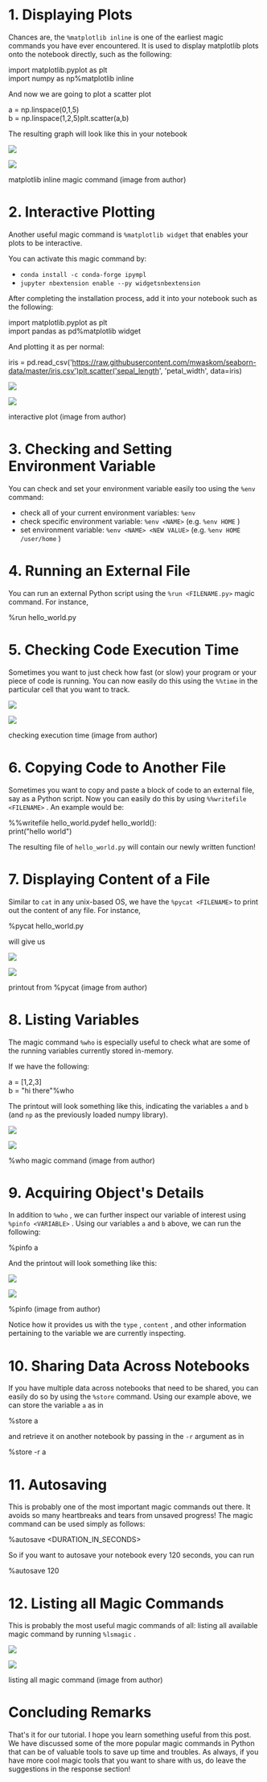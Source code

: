 # 1\. Displaying Plots

Chances are, the `%matplotlib inline` is one of the earliest magic commands you have ever encountered. It is used to display matplotlib plots onto the notebook directly, such as the following:

import matplotlib.pyplot as plt\
import numpy as np%matplotlib inline

And now we are going to plot a scatter plot

a = np.linspace(0,1,5)\
b = np.linspace(1,2,5)plt.scatter(a,b)

The resulting graph will look like this in your notebook

![](https://miro.medium.com/max/30/1*ae3EJo2lbz2RBaPUfT5n5A.png?q=20)

![](https://miro.medium.com/max/415/1*ae3EJo2lbz2RBaPUfT5n5A.png)

matplotlib inline magic command (image from author)

# 2\. Interactive Plotting

Another useful magic command is `%matplotlib widget` that enables your plots to be interactive.

You can activate this magic command by:

- `conda install -c conda-forge ipympl`
- `jupyter nbextension enable --py widgetsnbextension`

After completing the installation process, add it into your notebook such as the following:

import matplotlib.pyplot as plt\
import pandas as pd%matplotlib widget

And plotting it as per normal:

iris = pd.read_csv('https://raw.githubusercontent.com/mwaskom/seaborn-data/master/iris.csv')plt.scatter('sepal_length', 'petal_width', data=iris)

![](https://miro.medium.com/freeze/max/30/1*pYpkr67Iv29ZgCH7Lv6jTQ.gif?q=20)

![](https://miro.medium.com/max/655/1*pYpkr67Iv29ZgCH7Lv6jTQ.gif)

interactive plot (image from author)

# 3\. Checking and Setting Environment Variable

You can check and set your environment variable easily too using the `%env` command:

- check all of your current environment variables: `%env`
- check specific environment variable: `%env <NAME>` (e.g. `%env HOME` )
- set environment variable: `%env <NAME> <NEW VALUE>` (e.g. `%env HOME /user/home` )

# 4\. Running an External File

You can run an external Python script using the `%run <FILENAME.py>` magic command. For instance,

%run hello_world.py

# 5\. Checking Code Execution Time

Sometimes you want to just check how fast (or slow) your program or your piece of code is running. You can now easily do this using the `%%time` in the particular cell that you want to track.

![](https://miro.medium.com/max/30/1*cQQs66Vr-kdRPUgfPHniDA.png?q=20)

![](https://miro.medium.com/max/395/1*cQQs66Vr-kdRPUgfPHniDA.png)

checking execution time (image from author)

# 6\. Copying Code to Another File

Sometimes you want to copy and paste a block of code to an external file, say as a Python script. Now you can easily do this by using `%%writefile <FILENAME>` . An example would be:

%%writefile hello_world.pydef hello_world():\
 print("hello world")

The resulting file of `hello_world.py` will contain our newly written function!

# 7\. Displaying Content of a File

Similar to `cat` in any unix-based OS, we have the `%pycat <FILENAME>` to print out the content of any file. For instance,

%pycat hello_world.py

will give us

![](https://miro.medium.com/max/30/1*4mVj42a3OdY2tx51QDYVag.png?q=20)

![](https://miro.medium.com/max/219/1*4mVj42a3OdY2tx51QDYVag.png)

printout from %pycat (image from author)

# 8\. Listing Variables

The magic command `%who` is especially useful to check what are some of the running variables currently stored in-memory.

If we have the following:

a = [1,2,3]\
b = "hi there"%who

The printout will look something like this, indicating the variables `a` and `b` (and `np` as the previously loaded numpy library).

![](https://miro.medium.com/max/30/1*jmNy3gYZpF0G51SVurZTqQ.png?q=20)

![](https://miro.medium.com/max/162/1*jmNy3gYZpF0G51SVurZTqQ.png)

%who magic command (image from author)

# 9\. Acquiring Object's Details

In addition to `%who` , we can further inspect our variable of interest using `%pinfo <VARIABLE>` . Using our variables `a` and `b` above, we can run the following:

%pinfo a

And the printout will look something like this:

![](https://miro.medium.com/max/30/1*LUpym5vsRIr8b-ZzoLDLdg.png?q=20)

![](https://miro.medium.com/max/472/1*LUpym5vsRIr8b-ZzoLDLdg.png)

%pinfo (image from author)

Notice how it provides us with the `type` , `content` , and other information pertaining to the variable we are currently inspecting.

# 10\. Sharing Data Across Notebooks

If you have multiple data across notebooks that need to be shared, you can easily do so by using the `%store` command. Using our example above, we can store the variable `a` as in

%store a

and retrieve it on another notebook by passing in the `-r` argument as in

%store -r a

# 11\. Autosaving

This is probably one of the most important magic commands out there. It avoids so many heartbreaks and tears from unsaved progress! The magic command can be used simply as follows:

%autosave <DURATION_IN_SECONDS>

So if you want to autosave your notebook every 120 seconds, you can run

%autosave 120

# 12\. Listing all Magic Commands

This is probably the most useful magic commands of all: listing all available magic command by running `%lsmagic` .

![](https://miro.medium.com/max/30/1*OLIydEG9cOBCKn3gcDuiFQ.png?q=20)

![](https://miro.medium.com/max/709/1*OLIydEG9cOBCKn3gcDuiFQ.png)

listing all magic command (image from author)

# Concluding Remarks

That's it for our tutorial. I hope you learn something useful from this post. We have discussed some of the more popular magic commands in Python that can be of valuable tools to save up time and troubles. As always, if you have more cool magic tools that you want to share with us, do leave the suggestions in the response section!
